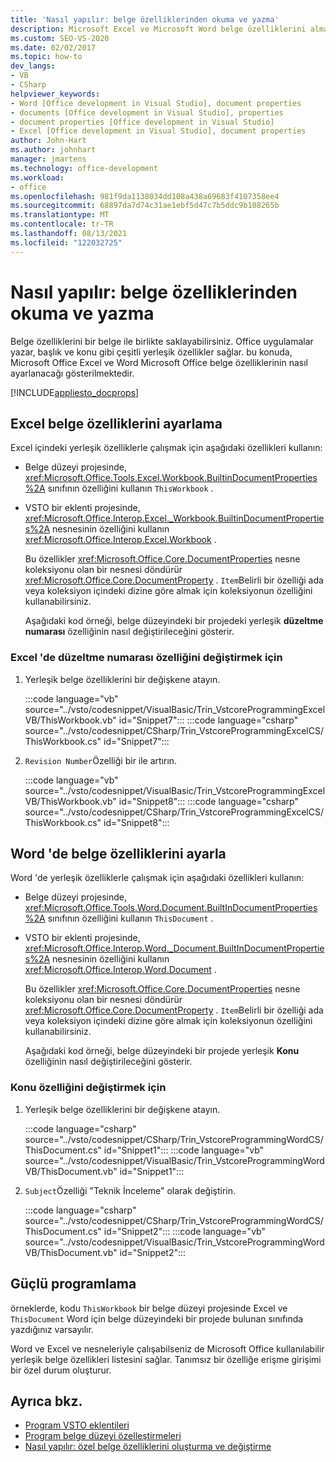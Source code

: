 ```yaml
---
title: 'Nasıl yapılır: belge özelliklerinden okuma ve yazma'
description: Microsoft Excel ve Microsoft Word belge özelliklerini almak veya ayarlamak için Visual Studio nasıl kullanabileceğinizi öğrenin.
ms.custom: SEO-VS-2020
ms.date: 02/02/2017
ms.topic: how-to
dev_langs:
- VB
- CSharp
helpviewer_keywords:
- Word [Office development in Visual Studio], document properties
- documents [Office development in Visual Studio], properties
- document properties [Office development in Visual Studio]
- Excel [Office development in Visual Studio], document properties
author: John-Hart
ms.author: johnhart
manager: jmartens
ms.technology: office-development
ms.workload:
- office
ms.openlocfilehash: 981f9da1138034dd108a438a69683f4107358ee4
ms.sourcegitcommit: 68897da7d74c31ae1ebf5d47c7b5ddc9b108265b
ms.translationtype: MT
ms.contentlocale: tr-TR
ms.lasthandoff: 08/13/2021
ms.locfileid: "122032725"
---
```

# <a name="how-to-read-from-and-write-to-document-properties"></a>Nasıl yapılır: belge özelliklerinden okuma ve yazma
  Belge özelliklerini bir belge ile birlikte saklayabilirsiniz. Office uygulamalar yazar, başlık ve konu gibi çeşitli yerleşik özellikler sağlar. bu konuda, Microsoft Office Excel ve Word Microsoft Office belge özelliklerinin nasıl ayarlanacağı gösterilmektedir.

 [!INCLUDE[appliesto_docprops](../vsto/includes/appliesto-docprops-md.md)]

## <a name="set-document-properties-in-excel"></a>Excel belge özelliklerini ayarlama
 Excel içindeki yerleşik özelliklerle çalışmak için aşağıdaki özellikleri kullanın:

- Belge düzeyi projesinde, <xref:Microsoft.Office.Tools.Excel.Workbook.BuiltinDocumentProperties%2A> sınıfının özelliğini kullanın `ThisWorkbook` .

- VSTO bir eklenti projesinde, <xref:Microsoft.Office.Interop.Excel._Workbook.BuiltinDocumentProperties%2A> nesnesinin özelliğini kullanın <xref:Microsoft.Office.Interop.Excel.Workbook> .

  Bu özellikler <xref:Microsoft.Office.Core.DocumentProperties> nesne koleksiyonu olan bir nesnesi döndürür <xref:Microsoft.Office.Core.DocumentProperty> . `Item`Belirli bir özelliği ada veya koleksiyon içindeki dizine göre almak için koleksiyonun özelliğini kullanabilirsiniz.

  Aşağıdaki kod örneği, belge düzeyindeki bir projedeki yerleşik **düzeltme numarası** özelliğinin nasıl değiştirileceğini gösterir.

### <a name="to-change-the-revision-number-property-in-excel"></a>Excel 'de düzeltme numarası özelliğini değiştirmek için

1. Yerleşik belge özelliklerini bir değişkene atayın.

     :::code language="vb" source="../vsto/codesnippet/VisualBasic/Trin_VstcoreProgrammingExcelVB/ThisWorkbook.vb" id="Snippet7":::
     :::code language="csharp" source="../vsto/codesnippet/CSharp/Trin_VstcoreProgrammingExcelCS/ThisWorkbook.cs" id="Snippet7":::

2. `Revision Number`Özelliği bir ile artırın.

     :::code language="vb" source="../vsto/codesnippet/VisualBasic/Trin_VstcoreProgrammingExcelVB/ThisWorkbook.vb" id="Snippet8":::
     :::code language="csharp" source="../vsto/codesnippet/CSharp/Trin_VstcoreProgrammingExcelCS/ThisWorkbook.cs" id="Snippet8":::

## <a name="set-document-properties-in-word"></a>Word 'de belge özelliklerini ayarla
 Word 'de yerleşik özelliklerle çalışmak için aşağıdaki özellikleri kullanın:

- Belge düzeyi projesinde, <xref:Microsoft.Office.Tools.Word.Document.BuiltInDocumentProperties%2A> sınıfının özelliğini kullanın `ThisDocument` .

- VSTO bir eklenti projesinde, <xref:Microsoft.Office.Interop.Word._Document.BuiltInDocumentProperties%2A> nesnesinin özelliğini kullanın <xref:Microsoft.Office.Interop.Word.Document> .

  Bu özellikler <xref:Microsoft.Office.Core.DocumentProperties> nesne koleksiyonu olan bir nesnesi döndürür <xref:Microsoft.Office.Core.DocumentProperty> . `Item`Belirli bir özelliği ada veya koleksiyon içindeki dizine göre almak için koleksiyonun özelliğini kullanabilirsiniz.

  Aşağıdaki kod örneği, belge düzeyindeki bir projede yerleşik **Konu** özelliğinin nasıl değiştirileceğini gösterir.

### <a name="to-change-the-subject-property"></a>Konu özelliğini değiştirmek için

1. Yerleşik belge özelliklerini bir değişkene atayın.

     :::code language="csharp" source="../vsto/codesnippet/CSharp/Trin_VstcoreProgrammingWordCS/ThisDocument.cs" id="Snippet1":::
     :::code language="vb" source="../vsto/codesnippet/VisualBasic/Trin_VstcoreProgrammingWordVB/ThisDocument.vb" id="Snippet1":::

2. `Subject`Özelliği "Teknik İnceleme" olarak değiştirin.

     :::code language="csharp" source="../vsto/codesnippet/CSharp/Trin_VstcoreProgrammingWordCS/ThisDocument.cs" id="Snippet2":::
     :::code language="vb" source="../vsto/codesnippet/VisualBasic/Trin_VstcoreProgrammingWordVB/ThisDocument.vb" id="Snippet2":::

## <a name="robust-programming"></a>Güçlü programlama
 örneklerde, kodu `ThisWorkbook` bir belge düzeyi projesinde Excel ve `ThisDocument` Word için belge düzeyindeki bir projede bulunan sınıfında yazdığınız varsayılır.

 Word ve Excel ve nesneleriyle çalışabilseniz de Microsoft Office kullanılabilir yerleşik belge özellikleri listesini sağlar. Tanımsız bir özelliğe erişme girişimi bir özel durum oluşturur.

## <a name="see-also"></a>Ayrıca bkz.
- [Program VSTO eklentileri](../vsto/programming-vsto-add-ins.md)
- [Program belge düzeyi özelleştirmeleri](../vsto/programming-document-level-customizations.md)
- [Nasıl yapılır: özel belge özelliklerini oluşturma ve değiştirme](../vsto/how-to-create-and-modify-custom-document-properties.md)

